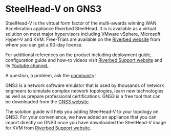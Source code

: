 # SteelHead-V on GNS3

SteelHead-V is the virtual form factor of the multi-awards winning WAN Acceleration appliance Riverbed SteelHead. It is is available as a virtual solution on most major hypervisors including VMware vSphere, Microsoft Hyper-V and KVM.
Free-Trials are available on the  [Riverbed website](https://www.riverbed.com/trialdownloads.html)  from where you can get a 90-day license.

For additional references on the product including deployment guide, configuration guide and how-to videos visit  [Riverbed Support website](https://support.riverbed.com/content/support/software/steelhead/cx-appliance.html)  and its  [Youtube channel.](https://www.youtube.com/user/RiverbedSupport/playlists).

A question, a problem, ask the  [community](https://community.riverbed.com/helpcenter/s/topic/0TO0b000000kLYFGA2/SteelHead)!

GNS3 is a network software emulator that is used by thousands of network engineers to simulate complex network topologies, learn new technologies as well as prepare professional certifications.
GNS3 is a free tool that can be downloaded from the  [GNS3 website](https://gns3.com/software).

The solution guide will help you adding SteelHead-V to your topology on GNS3.
For your convenience, we have added an appliance that you can import directly on GNS3 once you have downloaded the SteelHead-V image for KVM from [Riverbed Support website](https://support.riverbed.com/content/support/software/steelhead/cx-appliance.html).
